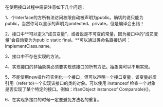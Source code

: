 在使用接口过程中需要注意如下几个问题：

1、个Interface的方所有法访问权限自动被声明为public。确切的说只能为public，当然你可以显示的声明为protected、private，但是编译会出错！

2、接口中**可以定义“成员变量”，或者说是不可变的常量，因为接口中的“成员变量”会自动变为为public static final。**可以通过类命名直接访问：ImplementClass.name。

3、接口中不存在实现的方法。

4、实现接口的非抽象类必须要实现该接口的所有方法。抽象类可以不用实现。

5、不能使用new操作符实例化一个接口，但可以声明一个接口变量，该变量必须引用（refer to\)一个实现该接口的类的对象。可以使用 instanceof 检查一个对象是否实现了某个特定的接口。例如：if\(anObject instanceof Comparable\){}。

6、在实现多接口的时候一定要避免方法名的重复。

